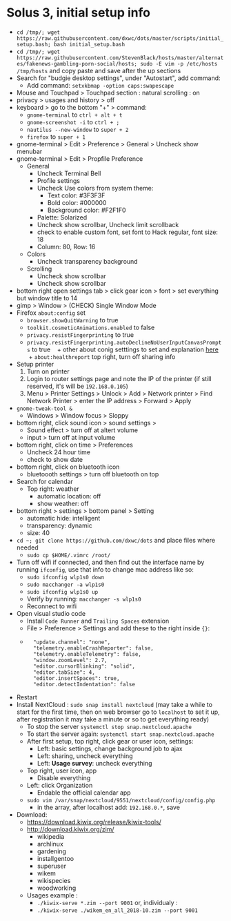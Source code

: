 # Solus 3, initial setup info

+ `cd /tmp/; wget https://raw.githubusercontent.com/dxwc/dots/master/scripts/initial_setup.bash; bash initial_setup.bash`
+ `cd /tmp/; wget https://raw.githubusercontent.com/StevenBlack/hosts/master/alternates/fakenews-gambling-porn-social/hosts; sudo -E vim -p /etc/hosts /tmp/hosts` and copy paste and save after the up sections
+ Search for "budgie desktop settings", under "Autostart", add command:
    + Add command: `setxkbmap -option caps:swapescape`
+ Mouse and Touchpad > Touchpad section : natural scrolling : on
+ privacy > usages and history > off
+ keyboard > go to the bottom "+" > command: 
	+ `gnome-terminal` to `ctrl + alt + t`
	+ `gnome-screenshot -i` to `ctrl + ;`
	+ `nautilus --new-window` to `super + 2`
	+ `firefox` to `super + 1`
+ gnome-terminal > Edit > Preference > General > Uncheck show menubar
+ gnome-terminal > Edit > Propfile Preference
	+ General
		+ Uncheck Terminal Bell
		+ Profile settings
		+ Uncheck Use colors from system theme:
			+ Text color: #3F3F3F
			+ Bold color: #000000
			+ Background color: #F2F1F0
		+ Palette: Solarized
		+ Uncheck show scrollbar, Uncheck limit scrollback
		+ check to enable custom font, set font to Hack regular, font size: 18
		+ Column: 80, Row: 16
	+ Colors
		+ Uncheck transparency background
	+ Scrolling
		+ Uncheck show scrollbar
		+ Uncheck show scrollbar
+ bottom right open settings tab > click gear icon > font > set everything but window title to 14
+ gimp > Window > (CHECK) Single Window Mode
+ Firefox `about:config` set
    + `browser.showQuitWarning` to true
    + `toolkit.cosmeticAnimations.enabled` to false
    + `privacy.resistFingerprinting` to true
    + `privacy.resistFingerprinting.autoDeclineNoUserInputCanvasPrompts` to true
    + other about conig setttings to set and explanation [here](https://www.privacytools.io/#about_config)
    + `about:healthreport` top right, turn off sharing info
+ Setup printer
    1. Turn on printer
    2. Login to router settings page and note the IP of the printer (if still reserved, it's will be `192.168.0.105`)
    3. Menu > Printer Settings > Unlock > Add > Network printer > Find Network Printer > enter the IP address > Forward > Apply
+ `gnome-tweak-tool &`
	+ Windows > Window focus > Sloppy
+ bottom right, click sound icon > sound settings > 
	+ Sound effect > turn off at altert volume
	+ input > turn off at input volume
+ bottom right, click on time > Preferences
	+ Uncheck 24 hour time
	+ check to show date
+ bottom right, click on bluetooth icon
	+ bluetoooth settings > turn off bluetooth on top
+ Search for calendar
    + Top right: weather
        + automatic location: off
        + show weather: off
+ bottom right > settings > bottom panel > Setting
    + automatic hide: intelligent
    + transparency: dynamic
    + size: 40
+ `cd ~; git clone https://github.com/dxwc/dots` and place files where
  needed
    + `sudo cp $HOME/.vimrc /root/`
+ Turn off wifi if connected, and then find out the interface name by
  running `ifconfig`, use that info to change mac address like so:
    + `sudo ifconfig wlp1s0 down`
    + `sudo macchanger -a wlp1s0`
    + `sudo ifconfig wlp1s0 up`
    + Verify by running: `macchanger -s wlp1s0`
    + Reconnect to wifi
+ Open visual studio code
	+ Install `Code Runner` and `Trailing Spaces` extension
	+ File > Preference > Settings  and add these to the right inside `{}`:
	+ ```
	    "update.channel": "none",
	    "telemetry.enableCrashReporter": false,
	    "telemetry.enableTelemetry": false,
	    "window.zoomLevel": 2.7,
	    "editor.cursorBlinking": "solid",
	    "editor.tabSize": 4,
	    "editor.insertSpaces": true,
	    "editor.detectIndentation": false
	  ```
+ Restart
+ Install NextCloud : `sudo snap install nextcloud` (may take a while to
  start for the first time, then on web browser go to `localhost` to set it
  up, after registration it may take a minute or so to get everything
  ready)
    + To stop the server `systemctl stop snap.nextcloud.apache`
    + To start the server again: `systemctl start snap.nextcloud.apache`
    + After first setup, top right, click gear or user icon, settings:
        + Left: basic settings, change background job to ajax
        + Left: sharing, uncheck everything
        + Left: **Usage survey**: uncheck everything
    + Top right, user icon, app
        + Disable everything
    + Left: click Organization
        + Endable the official calendar app
    + `sudo vim /var/snap/nextcloud/9551/nextcloud/config/config.php`
        + in the array, after localhost add: `192.168.0.*`, save
+ Download:
    + <https://download.kiwix.org/release/kiwix-tools/>
    + <http://download.kiwix.org/zim/>
        + wikipedia
        + archlinux
        + gardening
        + installgentoo
        + superuser
        + wikem
        + wikispecies
        + woodworking
    + Usages example :
        + `./kiwix-serve *.zim --port 9001` or, individualy :
        + `./kiwix-serve ./wikem_en_all_2018-10.zim --port 9001` 

